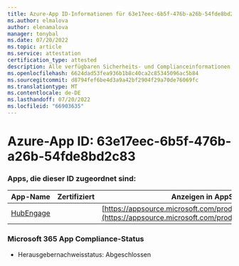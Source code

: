 ```yaml
---
title: Azure-App ID-Informationen für 63e17eec-6b5f-476b-a26b-54fde8bd2c83
ms.author: elmalova
author: elenamalova
manager: tonybal
ms.date: 07/20/2022
ms.topic: article
ms.service: attestation
certification_type: attested
description: Alle verfügbaren Sicherheits- und Complianceinformationen für 63e17eec-6b5f-476b-a26b-54fde8bd2c83.
ms.openlocfilehash: 6624dad53fea936b1b8c40ca2c85345096ac5b84
ms.sourcegitcommit: d8794fef6be4d3a9a42bf2904f29a70de76069fc
ms.translationtype: MT
ms.contentlocale: de-DE
ms.lasthandoff: 07/20/2022
ms.locfileid: "66903635"
---
```

# <a name="azure-app-id-63e17eec-6b5f-476b-a26b-54fde8bd2c83"></a>Azure-App ID: 63e17eec-6b5f-476b-a26b-54fde8bd2c83


### <a name="apps-associated-with-this-id"></a>Apps, die dieser ID zugeordnet sind:
| **App-Name** | **Zertifiziert** | **Anzeigen in AppSource** |
|--------------|---------------|-----------------------|
| [HubEngage](../forward/WA200003668.md) |  | [https://appsource.microsoft.com/product/office/WA200003668](https://appsource.microsoft.com/product/office/WA200003668) |

### <a name="microsoft-365-app-compliance-status"></a>Microsoft 365 App Compliance-Status
- Herausgebernachweisstatus: Abgeschlossen
